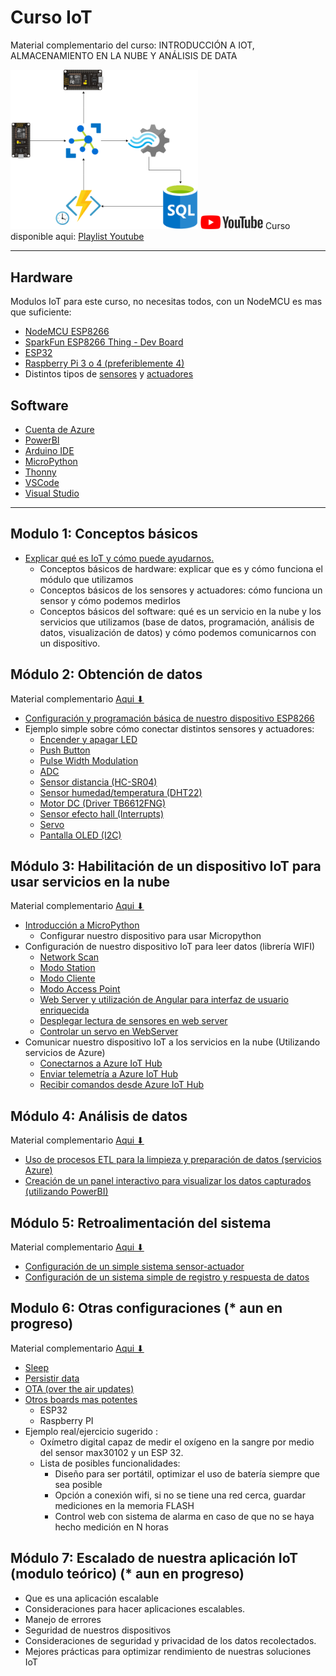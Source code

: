 # Curso IoT
Material complementario del curso: INTRODUCCIÓN A IOT, ALMACENAMIENTO EN LA NUBE Y ANÁLISIS DE DATA

<img src="/img/d1.png" width="300">

 <img src="/img/ytIcon.png" width="100">
 Curso disponible aqui: <a href="https://www.youtube.com/playlist?list=PL22a5HPkoCQb2UCUi800SvnNu_HrKVk-G">Playlist Youtube</a> 
 
 ---
## Hardware

Modulos IoT para este curso, no necesitas todos, con un NodeMCU es mas que suficiente: 

- <a href="https://www.amazon.com/HiLetgo-Internet-Development-Wireless-Micropython/dp/B081CSJV2V">NodeMCU ESP8266</a>
- <a href="https://www.sparkfun.com/products/13711">SparkFun ESP8266 Thing - Dev Board</a>
- <a href="https://www.amazon.com/SongHe-Development-Dual-Mode-Bluetooth-Antenna/dp/B08246MCL5">ESP32</a>
- <a href="https://www.raspberrypi.org/products/raspberry-pi-4-model-b/">Raspberry Pi 3 o 4 (preferiblemente 4)</a>
- Distintos tipos de <a href="https://www.amazon.com/HiLetgo-Sensors-Assortment-Raspberry-Projects/dp/B01N5910XS">sensores</a> y <a href="https://www.amazon.com/Miuzei-Helicopter-Airplane-Remote-Control/dp/B07NSVKZP7">actuadores</a>

## Software

- <a href="https://azure.microsoft.com/en-us/free/">Cuenta de Azure</a>
- <a href="https://powerbi.microsoft.com/en-us/">PowerBI</a>
- <a href="https://www.arduino.cc/en/software">Arduino IDE</a>
- <a href="https://micropython.org/">MicroPython</a>
- <a href="https://thonny.org/">Thonny</a>
- <a href="https://code.visualstudio.com/">VSCode</a>
- <a href="https://visualstudio.microsoft.com/">Visual Studio</a>

 ---
 ## Modulo 1: Conceptos básicos
- <a href="https://www.youtube.com/watch?v=HuZQsPen9S4">Explicar qué es IoT y cómo puede ayudarnos.</a>
  - Conceptos básicos de hardware: explicar que es y cómo funciona el módulo que utilizamos
  - Conceptos básicos de los sensores y actuadores: cómo funciona un sensor y cómo podemos medirlos
  - Conceptos básicos del software: qué es un servicio en la nube y los servicios que utilizamos (base de datos, programación, análisis de datos, visualización de datos) y cómo podemos comunicarnos con un dispositivo.

## Módulo 2: Obtención de datos
Material complementario <a href="/Modulo 2/">Aqui ⬇</a>
- <a href="https://www.youtube.com/watch?v=DoEXbU-nT84">Configuración y programación básica de nuestro dispositivo ESP8266</a>
- Ejemplo simple sobre cómo conectar distintos sensores y actuadores:
  - <a href="https://www.youtube.com/watch?v=zQ4-adT0BSA">Encender y apagar LED</a>
  - <a href="https://www.youtube.com/watch?v=ASPIfFUboGs">Push Button</a>
  - <a href="https://www.youtube.com/watch?v=4Zcyb7DkYb8">Pulse Width Modulation</a>
  - <a href="https://www.youtube.com/watch?v=EF4Zmd-J-as">ADC</a>
  - <a href="https://www.youtube.com/watch?v=Pde4dbyZxSI">Sensor distancia (HC-SR04)</a>
  - <a href="https://www.youtube.com/watch?v=UKmICfz_fGk">Sensor humedad/temperatura (DHT22)</a>
  - <a href="https://www.youtube.com/watch?v=NvnP0YtsOvw">Motor DC (Driver TB6612FNG)</a>
  - <a href="https://www.youtube.com/watch?v=pxHsRv2epHE">Sensor efecto hall (Interrupts)</a>
  - <a href="https://www.youtube.com/watch?v=9Lu98LXeJOA">Servo</a>
  - <a href="https://www.youtube.com/watch?v=6NS6sh36p_A">Pantalla OLED (I2C)</a>

## Módulo 3: Habilitación de un dispositivo IoT para usar servicios en la nube
Material complementario <a href="/Modulo 3/">Aqui ⬇</a>
- <a href="https://www.youtube.com/watch?v=0CmfkGMnhA4">Introducción a MicroPython</a>
  - Configurar nuestro dispositivo para usar Micropython
- Configuración de nuestro dispositivo IoT para leer datos (librería WIFI)
  - <a href="https://www.youtube.com/watch?v=t-UXmWUz__4">Network Scan</a>
  - <a href="https://www.youtube.com/watch?v=sqay7rE_KRw">Modo Station</a>
  - <a href="https://www.youtube.com/watch?v=PGnoUtts3Ok">Modo Cliente</a>
  - <a href="https://www.youtube.com/watch?v=-z6-nZJdeBE">Modo Access Point</a>
  - <a href="https://www.youtube.com/watch?v=HjbEAuQXr1M">Web Server y utilización de Angular para interfaz de usuario enriquecida</a>
  - <a href="https://www.youtube.com/watch?v=RrHxOLSw3Jg">Desplegar lectura de sensores en web server</a>
  - <a href="https://www.youtube.com/watch?v=dEINx31FY00">Controlar un servo en WebServer</a>
- Comunicar nuestro dispositivo IoT a los servicios en la nube (Utilizando servicios de Azure)
  - <a href="https://www.youtube.com/watch?v=akre5_b_Eys">Conectarnos a Azure IoT Hub</a>
  - <a href="https://www.youtube.com/watch?v=BEc8bBKQDgU">Enviar telemetría a Azure IoT Hub</a>
  - <a href="https://www.youtube.com/watch?v=g5eH2h7WpdI">Recibir comandos desde Azure IoT Hub</a>

## Módulo 4: Análisis de datos
Material complementario <a href="/Modulo 4/">Aqui ⬇</a>
- <a href="https://www.youtube.com/watch?v=FtnQwAeIObw">Uso de procesos ETL para la limpieza y preparación de datos (servicios Azure)</a>
- <a href="https://www.youtube.com/watch?v=Wg2sIpVqDMo">Creación de un panel interactivo para visualizar los datos capturados (utilizando PowerBI)</a>

## Módulo 5: Retroalimentación del sistema
Material complementario <a href="/Modulo 5/">Aqui ⬇</a>
- <a href="https://www.youtube.com/watch?v=tObz4KHemeo">Configuración de un simple sistema sensor-actuador</a>
- <a href="https://www.youtube.com/watch?v=U1Ahw6HjE5s">Configuración de un sistema simple de registro y respuesta de datos</a>

## Modulo 6: Otras configuraciones (* aun en progreso)
Material complementario <a href="/Modulo 6/">Aqui ⬇</a>
- <a href="https://www.youtube.com/watch?v=sraDWQduinE">Sleep</a>
- <a href="https://www.youtube.com/watch?v=1ezEOdePxiU">Persistir data</a>
- <a href="https://www.youtube.com/watch?v=_YsNYwx1vgc">OTA (over the air updates)</a>
- <a href="https://www.youtube.com/watch?v=xAELw8mDLFM">Otros boards mas potentes</a>
  - ESP32
  - Raspberry PI
- Ejemplo real/ejercicio sugerido :
  - Oxímetro digital capaz de medir el oxígeno en la sangre por medio del sensor max30102 y un ESP 32.
  - Lista de posibles funcionalidades:
    - Diseño para ser portátil, optimizar el uso de batería siempre que sea posible
    - Opción a conexión wifi, si no se tiene una red cerca, guardar mediciones en la memoria FLASH
    - Control web con sistema de alarma en caso de que no se haya hecho medición en N horas


## Módulo 7: Escalado de nuestra aplicación IoT (modulo teórico) (* aun en progreso)
- Que es una aplicación escalable
- Consideraciones para hacer aplicaciones escalables.
- Manejo de errores
- Seguridad de nuestros dispositivos
- Consideraciones de seguridad y privacidad de los datos recolectados.
- Mejores prácticas para optimizar rendimiento de nuestras soluciones IoT

